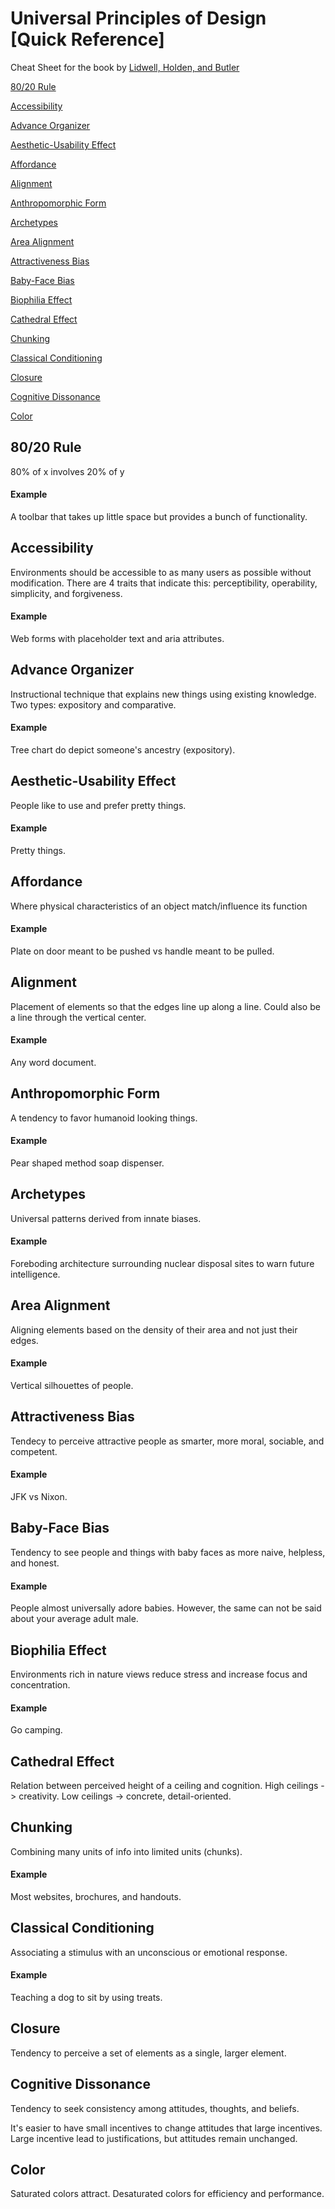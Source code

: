 # Universal Principles of Design [Quick Reference]
Cheat Sheet for the book by [Lidwell, Holden, and Butler](http://www.amazon.com/Universal-Principles-Design-William-Lidwell/dp/1592530079)



[80/20 Rule](#8020)

[Accessibility](#accessibility)

[Advance Organizer](#advance-organizer)

[Aesthetic-Usability Effect](#aesthetic-usability-effect)

[Affordance](#affordance)

[Alignment](#alignment)

[Anthropomorphic Form](#anthropomorphic-form)

[Archetypes](#archetypes)

[Area Alignment](#area-alignment)

[Attractiveness Bias](#attractiveness-bias)

[Baby-Face Bias](#baby-face-bias)

[Biophilia Effect](#biophilia-effect)

[Cathedral Effect](#cathedral-effect)

[Chunking](#chunking)

[Classical Conditioning](#classical-conditioning)

[Closure](#closure)

[Cognitive Dissonance](#cognitive-dissonance)

[Color](#color)

## <a name="8020">80/20 Rule</a>
80% of x involves 20% of y
#### Example
A toolbar that takes up little space but provides a bunch of functionality. 

## <a name="accessibility">Accessibility</a>
Environments should be accessible to as many users as possible without modification. There are 4 traits that indicate this:  perceptibility, operability, simplicity, and forgiveness.
#### Example
Web forms with placeholder text and aria attributes.

## <a name="advance-organizer">Advance Organizer</a>
Instructional technique that explains new things using existing knowledge. Two types: expository and comparative.
#### Example
Tree chart do depict someone's ancestry (expository).

## <a name="aesthetic-usability-effect">Aesthetic-Usability Effect</a>
People like to use and prefer pretty things.
#### Example
Pretty things.

## <a name="affordance">Affordance</a>
Where physical characteristics of an object match/influence its function
#### Example
Plate on door meant to be pushed vs handle meant to be pulled.

## <a name="alignment">Alignment</a>
Placement of elements so that the edges line up along a line. Could also be a line through the vertical center.
#### Example
Any word document.

## <a name="anthropomorphic-form">Anthropomorphic Form</a>
A tendency to favor humanoid looking things.
#### Example
Pear shaped method soap dispenser.

## <a name="archetypes">Archetypes</a>
Universal patterns derived from innate biases.
#### Example
Foreboding architecture surrounding nuclear disposal sites to warn future intelligence.

## <a name="area-alignment">Area Alignment</a>
Aligning elements based on the density of their area and not just their edges.
#### Example
Vertical silhouettes of people.

## <a name="attractiveness-bias">Attractiveness Bias</a>
Tendecy to perceive attractive people as smarter, more moral, sociable, and competent.
#### Example
JFK vs Nixon.

## <a name="baby-face-bias">Baby-Face Bias</a>
Tendency to see people and things with baby faces as more naive, helpless, and honest.
#### Example
People almost universally adore babies. However, the same can not be said about your average adult male.

## <a name="biophilia-effect">Biophilia Effect</a>
Environments rich in nature views reduce stress and increase focus and concentration.
#### Example
Go camping.

## <a name="cathedral-effect">Cathedral Effect</a>
Relation between perceived height of a ceiling and cognition. High ceilings -> creativity. Low ceilings -> concrete,
detail-oriented.

## <a name="chunking">Chunking</a>
Combining many units of info into limited units (chunks).
#### Example
Most websites, brochures, and handouts.

## <a name="classical-conditioning">Classical Conditioning</a>
Associating a stimulus with an unconscious or emotional response.
#### Example
Teaching a dog to sit by using treats.

## <a name="closure">Closure</a>
Tendency to perceive a set of elements as a single, larger element.

## <a name="cognitive-dissonance">Cognitive Dissonance</a>
Tendency to seek consistency among attitudes, thoughts, and beliefs.

It's easier to have small incentives to change attitudes that large incentives. Large incentive lead to justifications,
but attitudes remain unchanged.

## <a name="color">Color</a>
Saturated colors attract. Desaturated colors for efficiency and performance.

